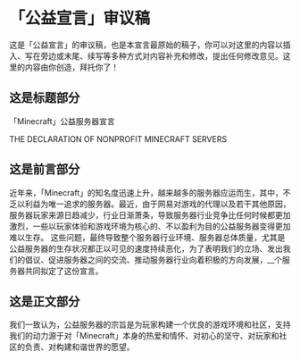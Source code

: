 # 「公益宣言」审议稿

这是「公益宣言」的审议稿，也是本宣言最原始的稿子，你可以对这里的内容以插入、写在旁边或末尾、续写等多种方式对内容补充和修改，提出任何修改意见。这里的内容由你创造，拜托你了！

## 这是标题部分

「Minecraft」公益服务器宣言

 THE DECLARATION OF NONPROFIT MINECRAFT SERVERS

## 这是前言部分
 近年来，「Minecraft」的知名度迅速上升，越来越多的服务器应运而生，其中，不乏以利益为唯一追求的服务器。最近，由于网易对游戏的代理以及若干其他原因，服务器玩家来源日趋减少，行业日渐萧条，导致服务器行业竞争比任何时候都更加激烈，一些以玩家体验和游戏环境为核心的、不以盈利为目的公益服务器变得更加难以生存。
 这些问题，最终导致整个服务器行业环境、服务器总体质量，尤其是公益服务器的生存状况都正以可见的速度持续恶化，为了表明我们的立场、发出我们的倡议、促进服务器之间的交流、推动服务器行业向着积极的方向发展，__个服务器共同拟定了这份宣言。

## 这是正文部分
 我们一致认为，公益服务器的宗旨是为玩家构建一个优良的游戏环境和社区，支持我们的动力源于对「Minecraft」本身的热爱和情怀、对初心的坚守、对玩家和社区的负责、对构建和谐世界的愿望。

